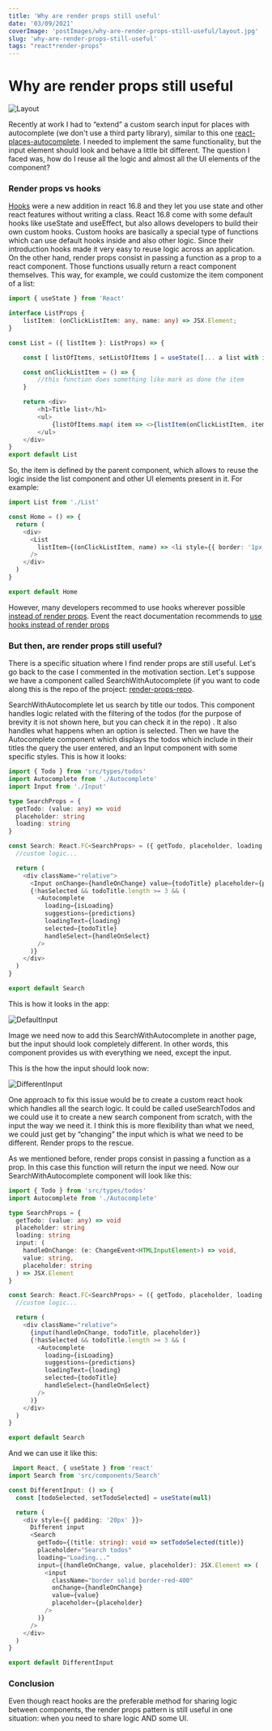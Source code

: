 ```yaml
---
title: 'Why are render props still useful'
date: '03/09/2021'
coverImage: 'postImages/why-are-render-props-still-useful/layout.jpg'
slug: 'why-are-render-props-still-useful'
tags: "react*render-props"
---
```


# Why are render props still useful

![Layout](/postImages/why-are-render-props-still-useful/layout.jpg)

Recently at work I had to “extend” a custom search input for places with autocomplete (we don't use a third party library), similar to this one [react-places-autocomplete](https://github.com/hibiken/react-places-autocomplete). I needed to implement the same functionality, but the input element should look and behave a little bit different. The question I faced was, how do I reuse all the logic and almost all the UI elements of the component?

### Render props vs hooks

[Hooks](https://reactjs.org/docs/hooks-custom.html) were a new addition in react 16.8 and they let you use state and other react features without writing a class. React 16.8 come with some default hooks like useState and useEffect, but also allows developers to build their own custom hooks. Custom hooks are basically a special type of functions which can use default hooks inside and also other logic. Since their introduction hooks made it very easy to reuse logic across an application.
On the other hand, render props consist in passing a function as a prop to a react component. Those functions usually return a react component themselves. This way, for example, we could customize the item component of a list:

```ts
import { useState } from 'React'

interface ListProps {
    listItem: (onClickListItem: any, name: any) => JSX.Element;
}

const List = ({ listItem }: ListProps) => {

    const [ listOfItems, setListOfItems ] = useState([... a list with items ])

    const onClickListItem = () => {
        //this function does something like mark as done the item
    }

    return <div>
        <h1>Title list</h1>
        <ul>
            {listOfItems.map( item => <>{listItem(onClickListItem, item.name)}</>)}
        </ul>
    </div>
}
export default List
```

So, the item is defined by the parent component, which allows to reuse the logic inside the list component and other UI elements present in it. For example:

```ts
import List from './List'

const Home = () => {
  return (
    <div>
      <List
        listItem={(onClickListItem, name) => <li style={{ border: '1px solid black' }}>{name}</li>}
      />
    </div>
  )
}

export default Home
```

However, many developers recommed to use hooks wherever possible [instead of render props](https://dev.to/bettercodingacademy/react-hooks-vs-render-props-vs-higher-order-components-1al0). Event the react documentation recommends to [use hooks instead of render props](https://reactjs.org/docs/hooks-faq.html#do-hooks-replace-render-props-and-higher-order-components)

### But then, are render props still useful?

There is a specific situation where I find render props are still useful. Let's go back to the case I commented in the motivation section. Let's suppose we have a component called SearchWithAutocomplete (if you want to code along this is the repo of the project: [render-props-repo](https://github.com/tomasgil123/render-props).

SearchWithAutocomplete let us search by title our todos. This component handles logic related with the filtering of the todos (for the purpose of brevity it is not shown here, but you can check it in the repo) . It also handles what happens when an option is selected. Then we have the Autocomplete component which displays the todos which include in their titles the query the user entered, and an Input component with some specific styles. This is how it looks:

```ts
import { Todo } from 'src/types/todos'
import Autocomplete from './Autocomplete'
import Input from './Input'

type SearchProps = {
  getTodo: (value: any) => void
  placeholder: string
  loading: string
}

const Search: React.FC<SearchProps> = ({ getTodo, placeholder, loading }) => {
  //custom logic...

  return (
    <div className="relative">
      <Input onChange={handleOnChange} value={todoTitle} placeholder={placeholder} />
      {!hasSelected && todoTitle.length >= 3 && (
        <Autocomplete
          loading={isLoading}
          suggestions={predictions}
          loadingText={loading}
          selected={todoTitle}
          handleSelect={handleOnSelect}
        />
      )}
    </div>
  )
}

export default Search
```

This is how it looks in the app:

![DefaultInput](/postImages/why-are-render-props-still-useful/default-input.png)

Image we need now to add this SearchWithAutocomplete in another page, but the input should look completely different. In other words, this component provides us with everything we need, except the input.

This is the how the input should look now:

![DifferentInput](/postImages/why-are-render-props-still-useful/different-input.png)

One approach to fix this issue would be to create a custom react hook which handles all the search logic. It could be called useSearchTodos and we could use it to create a new search component from scratch, with the input the way we need it. I think this is more flexibility than what we need, we could just get by “changing” the input which is what we need to be different. Render props to the rescue.

As we mentioned before, render props consist in passing a function as a prop. In this case this function will return the input we need. Now our SearchWithAutocomplete component will look like this:

```ts
import { Todo } from 'src/types/todos'
import Autocomplete from './Autocomplete'

type SearchProps = {
  getTodo: (value: any) => void
  placeholder: string
  loading: string
  input: (
    handleOnChange: (e: ChangeEvent<HTMLInputElement>) => void,
    value: string,
    placeholder: string
  ) => JSX.Element
}

const Search: React.FC<SearchProps> = ({ getTodo, placeholder, loading, input }) => {
  //custom logic...

  return (
    <div className="relative">
      {input(handleOnChange, todoTitle, placeholder)}
      {!hasSelected && todoTitle.length >= 3 && (
        <Autocomplete
          loading={isLoading}
          suggestions={predictions}
          loadingText={loading}
          selected={todoTitle}
          handleSelect={handleOnSelect}
        />
      )}
    </div>
  )
}

export default Search
```

And we can use it like this:

```ts
 import React, { useState } from 'react'
import Search from 'src/components/Search'

const DifferentInput: () => {
  const [todoSelected, setTodoSelected] = useState(null)

  return (
    <div style={{ padding: '20px' }}>
      Different input
      <Search
        getTodo={(title: string): void => setTodoSelected(title)}
        placeholder="Search todos"
        loading="Loading..."
        input={(handleOnChange, value, placeholder): JSX.Element => (
          <input
            className="border solid border-red-400"
            onChange={handleOnChange}
            value={value}
            placeholder={placeholder}
          />
        )}
      />
    </div>
  )
}

export default DifferentInput
```

### Conclusion

Even though react hooks are the preferable method for sharing logic between components, the render props pattern is still useful in one situation: when you need to share logic AND some UI.
